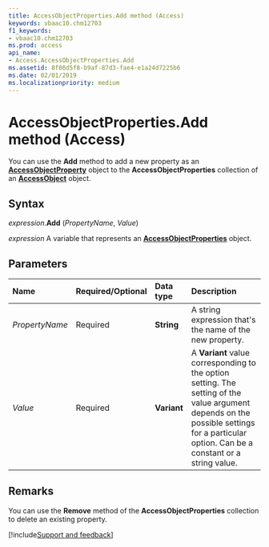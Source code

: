 ```yaml
---
title: AccessObjectProperties.Add method (Access)
keywords: vbaac10.chm12703
f1_keywords:
- vbaac10.chm12703
ms.prod: access
api_name:
- Access.AccessObjectProperties.Add
ms.assetid: 8f86d5f8-b9af-87d3-fae4-e1a24d7225b6
ms.date: 02/01/2019
ms.localizationpriority: medium
---
```



# AccessObjectProperties.Add method (Access)

You can use the **Add** method to add a new property as an **[AccessObjectProperty](access.accessobjectproperty.md)** object to the **AccessObjectProperties** collection of an **[AccessObject](Access.AccessObject.md)** object.


## Syntax

_expression_.**Add** (_PropertyName_, _Value_)

_expression_ A variable that represents an **[AccessObjectProperties](Access.AccessObjectProperties.md)** object.


## Parameters

|Name|Required/Optional|Data type|Description|
|:-----|:-----|:-----|:-----|
| _PropertyName_|Required|**String**|A string expression that's the name of the new property.|
| _Value_|Required|**Variant**|A **Variant** value corresponding to the option setting. The setting of the value argument depends on the possible settings for a particular option. Can be a constant or a string value.|

## Remarks

You can use the **Remove** method of the **AccessObjectProperties** collection to delete an existing property.




[!include[Support and feedback](~/includes/feedback-boilerplate.md)]